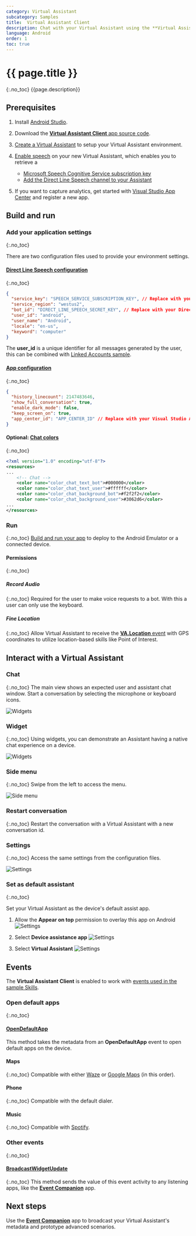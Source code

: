 ```yaml
---
category: Virtual Assistant
subcategory: Samples
title:  Virtual Assistant Client
description: Chat with your Virtual Assistant using the **Virtual Assistant Client**  app and set it up as the default assistant on a device.
language: Android
order: 1
toc: true
---
```


# {{ page.title }}
{:.no_toc}
{{page.description}}

## Prerequisites
1. Install [Android Studio](https://developer.android.com/studio/).

1. Download the [**Virtual Assistant Client** app source code](https://aka.ms/virtualassistantclient).

1. [Create a Virtual Assistant]({{site.baseurl}}/virtual-assistant/tutorials/csharp/create-assistant/1_intro/) to setup your Virtual Assistant environment.

1. [Enable speech]({{site.baseurl}}/virtual-assistant/tutorials/enable-speech/1_intro) on your new Virtual Assistant, which enables you to retrieve a
    - [Microsoft Speech Cognitive Service subscription key]({{site.baseurl}}/virtual-assistant/tutorials/enable-speech/2_create_speech_instance/)
    - [Add the Direct Line Speech channel to your Assistant]({{site.baseurl}}/virtual-assistant/tutorials/enable-speech/3_add_speech_channel/)

1. If you want to capture analytics, get started with [Visual Studio App Center](https://docs.microsoft.com/en-us/appcenter/sdk/getting-started/android) and register a new app.

## Build and run

### Add your application settings
{:.no_toc}

There are two configuration files used to provide your environment settings.

#### [Direct Line Speech configuration]({{site.repo}}/blob/next/samples/android/clients/VirtualAssistantClient/directlinespeech/src/main/assets/default_configuration.json)
{:.no_toc}
```json
{
  "service_key": "SPEECH_SERVICE_SUBSCRIPTION_KEY", // Replace with your Speech Service subscription key
  "service_region": "westus2",
  "bot_id": "DIRECT_LINE_SPEECH_SECRET_KEY", // Replace with your Direct Line Speech secret
  "user_id": "android",
  "user_name": "Android",
  "locale": "en-us",
  "keyword": "computer"
}
```

The **user_id** is a unique identifier for all messages generated by the user, this can be combined with [Linked Accounts sample]({{site.baseurl}}/virtual-assistant/samples/linked-accounts/).

#### [App configuration]({{site.repo}}/blob/next/samples/android/clients/VirtualAssistantClient/app/src/main/assets/default_app_configuration.json)
{:.no_toc}
```json
{
  "history_linecount": 2147483646,
  "show_full_conversation": true,
  "enable_dark_mode": false,
  "keep_screen_on": true,
  "app_center_id": "APP_CENTER_ID" // Replace with your Visual Studio App Center id
}
```

#### Optional: [Chat colors]({{site.repo}}/blob/next/samples/android/clients/VirtualAssistantClient/app/src/main/res/values/colors.xml)
{:.no_toc}
```xml
<?xml version="1.0" encoding="utf-8"?>
<resources>
...
    <!-- Chat -->
    <color name="color_chat_text_bot">#000000</color>
    <color name="color_chat_text_user">#ffffff</color>
    <color name="color_chat_background_bot">#f2f2f2</color>
    <color name="color_chat_background_user">#3062d6</color>
...
</resources>
```

### Run
{:.no_toc}
[Build and run your app](https://developer.android.com/studio/run) to deploy to the Android Emulator or a connected device.

#### Permissions
{:.no_toc}
##### Record Audio
{:.no_toc}
Required for the user to make voice requests to a bot. With this a user can only use the keyboard.
##### Fine Location
{:.no_toc}
Allow Virtual Assistant to receive the [**VA.Location** event]({{site.baseurl}}/virtual-assistant/handbook/events/) with GPS coordinates to utilize location-based skills like Point of Interest.

## Interact with a Virtual Assistant
### Chat
{:.no_toc}
The main view shows an expected user and assistant chat window. Start a conversation by selecting the microphone or keyboard icons.

![Widgets]({{site.baseurl}}/assets/images/android-virtual-assistant-client-chat.png)

### Widget
{:.no_toc}
Using widgets, you can demonstrate an Assistant having a native chat experience on a device.

![Widgets]({{site.baseurl}}/assets/images/android-virtual-assistant-client-widget.png)

### Side menu
{:.no_toc}
Swipe from the left to access the menu.

![Side menu]({{site.baseurl}}/assets/images/android-virtual-assistant-client-side-menu.png)

### Restart conversation
{:.no_toc}
Restart the conversation with a Virtual Assistant with a new conversation id.

### Settings
{:.no_toc}
Access the same settings from the configuration files.

![Settings]({{site.baseurl}}/assets/images/android-virtual-assistant-client-settings.png)

### Set as default assistant
{:.no_toc}

Set your Virtual Assistant as the device's default assist app.

1. Allow the **Appear on top** permission to overlay this app on Android
![Settings]({{site.baseurl}}/assets/images/android-virtual-assistant-client-appear-on-top.png)

1. Select **Device assistance app**
![Settings]({{site.baseurl}}/assets/images/android-virtual-assistant-client-device-assistance-app-1.png)

1. Select **Virtual Assistant**
![Settings]({{site.baseurl}}/assets/images/android-virtual-assistant-client-device-assistance-app-2.png)

## Events
The **Virtual Assistant Client** is enabled to work with [events used in the sample Skills]({{site.baseurl}}/virtual-assistant/handbook/events/). 

### Open default apps
{:.no_toc}
#### [OpenDefaultApp](https://github.com/microsoft/botframework-solutions/blob/8e05d16bacaac483810807cab67b9120d07c5302/samples/android/clients/VirtualAssistantClient/app/src/main/java/com/microsoft/bot/builder/solutions/virtualassistant/service/SpeechService.java#L502)
This method takes the metadata from an **OpenDefaultApp** event to open default apps on the device.

#### Maps
{:.no_toc}
Compatible with either [Waze](https://www.waze.com/) or [Google Maps](https://www.google.com/maps) (in this order).

#### Phone
{:.no_toc}
Compatible with the default dialer.

#### Music
{:.no_toc}
Compatible with [Spotify](https://www.spotify.com/).

### Other events
{:.no_toc}
#### [BroadcastWidgetUpdate](https://github.com/microsoft/botframework-solutions/blob/next/samples/android/clients/VirtualAssistantClient/app/src/main/java/com/microsoft/bot/builder/solutions/virtualassistant/service/SpeechService.java#L579)
{:.no_toc}
This method sends the value of this event activity to any listening apps, like the [**Event Companion**]({{site.baseurl}}/virtual-assistant/samples/event-companion/) app.

## Next steps
Use the [**Event Companion**]({{site.baseurl}}/virtual-assistant/samples/event-companion/) app to broadcast your Virtual Assistant's metadata and prototype advanced scenarios.